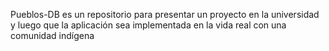 Pueblos-DB es un repositorio para presentar un proyecto en la universidad y luego que la aplicación sea implementada en la vida real con una comunidad indígena
